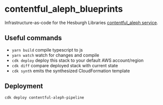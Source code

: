 # contentful_aleph_blueprints
Infrastructure-as-code for the Hesburgh Libraries [contentful_aleph service](https://github.com/ndlib/contentful_aleph).

## Useful commands

 * `yarn build`   compile typescript to js
 * `yarn watch`   watch for changes and compile
 * `cdk deploy`      deploy this stack to your default AWS account/region
 * `cdk diff`        compare deployed stack with current state
 * `cdk synth`       emits the synthesized CloudFormation template

 ## Deployment
 ```
 cdk deploy contentful-aleph-pipeline
 ```
